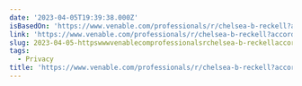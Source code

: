 ```yaml
---
date: '2023-04-05T19:39:38.000Z'
isBasedOn: 'https://www.venable.com/professionals/r/chelsea-b-reckell?accordion=0'
link: 'https://www.venable.com/professionals/r/chelsea-b-reckell?accordion=0'
slug: 2023-04-05-httpswwwvenablecomprofessionalsrchelsea-b-reckellaccordion0
tags:
  - Privacy
title: 'https://www.venable.com/professionals/r/chelsea-b-reckell?accordion=0'
---
```


